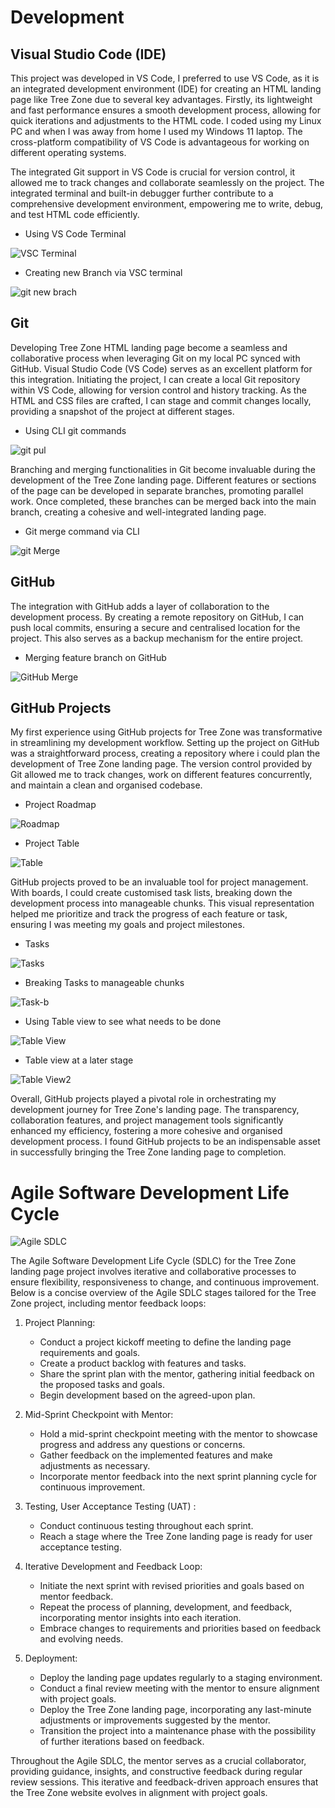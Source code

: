 # Development

## Visual Studio Code (IDE)

This project was developed in VS Code, I preferred to use VS Code, as it is an integrated development environment (IDE) for creating an HTML landing page like Tree Zone due to several key advantages. Firstly, its lightweight and fast performance ensures a smooth development process, allowing for quick iterations and adjustments to the HTML code. I coded using my Linux PC and when I was away from home I used my Windows 11 laptop. The cross-platform compatibility of VS Code is advantageous for working on different operating systems.

The integrated Git support in VS Code is crucial for version control, it allowed me to track changes and collaborate seamlessly on the project. The integrated terminal and built-in debugger further contribute to a comprehensive development environment, empowering me to write, debug, and test HTML code efficiently.

- Using VS Code Terminal
  
![VSC Terminal](/documentation/images/submit-sheet/vsc-terminal-git.png)

- Creating new Branch via VSC terminal
  
![git new brach](/documentation/images/submit-sheet/git-new-branch.png)



## Git

Developing Tree Zone HTML landing page become a seamless and collaborative process when leveraging Git on my local PC synced with GitHub. Visual Studio Code (VS Code) serves as an excellent platform for this integration. Initiating the project, I can create a local Git repository within VS Code, allowing for version control and history tracking. As the HTML and CSS files are crafted, I can stage and commit changes locally, providing a snapshot of the project at different stages.

- Using CLI git commands

![git pul](/documentation/images/submit-sheet/git-pull.png)

Branching and merging functionalities in Git become invaluable during the development of the Tree Zone landing page. Different features or sections of the page can be developed in separate branches, promoting parallel work. Once completed, these branches can be merged back into the main branch, creating a cohesive and well-integrated landing page.

- Git merge command via CLI

![git Merge](/documentation/images/submit-sheet/git-pull.png)





## GitHub

The integration with GitHub adds a layer of collaboration to the development process. By creating a remote repository on GitHub, I can push local commits, ensuring a secure and centralised location for the project. This also serves as a backup mechanism for the entire project.

- Merging feature branch on GitHub

![GitHub Merge](/documentation/images/submit-sheet/merge-branch.png)





## GitHub Projects

My first experience using GitHub projects for Tree Zone was transformative in streamlining my development workflow. Setting up the project on GitHub was a straightforward process, creating a repository where i could plan the development of Tree Zone landing page. The version control provided by Git allowed me to track changes, work on different features concurrently, and maintain a clean and organised codebase.

- Project Roadmap
  
![Roadmap](/documentation/images/submit-sheet/project-roadmap.png)

- Project Table

![Table](/documentation/images/submit-sheet/project-table.png)


GitHub projects proved to be an invaluable tool for project management. With boards, I could create customised task lists, breaking down the development process into manageable chunks. This visual representation helped me prioritize and track the progress of each feature or task, ensuring I was meeting my goals and project milestones.

- Tasks

![Tasks](/documentation/images/submit-sheet/github-task.png)

- Breaking Tasks to manageable chunks

 ![Task-b](/documentation/images/submit-sheet/github-tasks.png)

- Using Table view to see what needs to be done

![Table View](/documentation/images/submit-sheet/task-board.png)

- Table view at a later stage
  
![Table View2](/documentation/images/submit-sheet/github-projects-1.png)


Overall, GitHub projects played a pivotal role in orchestrating my development journey for Tree Zone's landing page. The transparency, collaboration features, and project management tools significantly enhanced my efficiency, fostering a more cohesive and organised development process. I found GitHub projects to be an indispensable asset in successfully bringing the Tree Zone landing page to completion.


# Agile Software Development Life Cycle

![Agile SDLC](/documentation/images/submit-sheet/agile.png)

The Agile Software Development Life Cycle (SDLC) for the Tree Zone landing page project involves iterative and collaborative processes to ensure flexibility, responsiveness to change, and continuous improvement. Below is a concise overview of the Agile SDLC stages tailored for the Tree Zone project, including mentor feedback loops:

1. Project Planning:
   - Conduct a project kickoff meeting to define the landing page requirements and goals.
   - Create a product backlog with features and tasks.
   - Share the sprint plan with the mentor, gathering initial feedback on the proposed tasks and goals.
   - Begin development based on the agreed-upon plan.

2. Mid-Sprint Checkpoint with Mentor:
   - Hold a mid-sprint checkpoint meeting with the mentor to showcase progress and address any questions or concerns.
   - Gather feedback on the implemented features and make adjustments as necessary.
   - Incorporate mentor feedback into the next sprint planning cycle for continuous improvement.

3. Testing, User Acceptance Testing (UAT) :
   - Conduct continuous testing throughout each sprint.
   - Reach a stage where the Tree Zone landing page is ready for user acceptance testing.

4. Iterative Development and Feedback Loop:
   - Initiate the next sprint with revised priorities and goals based on mentor feedback.
   - Repeat the process of planning, development, and feedback, incorporating mentor insights into each iteration.
   - Embrace changes to requirements and priorities based on feedback and evolving needs.  
  
5. Deployment:
    - Deploy the landing page updates regularly to a staging environment.
    - Conduct a final review meeting with the mentor to ensure alignment with project goals.
    - Deploy the Tree Zone landing page, incorporating any last-minute adjustments or improvements suggested by the mentor.
    - Transition the project into a maintenance phase with the possibility of further iterations based on feedback.

Throughout the Agile SDLC, the mentor serves as a crucial collaborator, providing guidance, insights, and constructive feedback during regular review sessions. This iterative and feedback-driven approach ensures that the Tree Zone website evolves in alignment with project goals.

